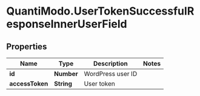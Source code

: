 # QuantiModo.UserTokenSuccessfulResponseInnerUserField

## Properties
Name | Type | Description | Notes
------------ | ------------- | ------------- | -------------
**id** | **Number** | WordPress user ID | 
**accessToken** | **String** | User token | 


